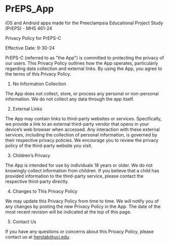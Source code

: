 # PrEPS_App
iOS and Android apps made for the Preeclampsia Educational Project Study (PrEPS) - MHS 461-24

Privacy Policy for PrEPS-C

Effective Date: 9-30-24

PrEPS-C (referred to as "the App") is committed to protecting the privacy of our users. This Privacy Policy outlines how the App operates, particularly regarding data collection and external links. By using the App, you agree to the terms of this Privacy Policy.
1. No Information Collection

The App does not collect, store, or process any personal or non-personal information. We do not collect any data through the app itself.

2. External Links

The App may contain links to third-party websites or services. Specifically, we provide a link to an external third-party vendor that opens in your device’s web browser when accessed. Any interaction with these external services, including the collection of personal information, is governed by their respective privacy policies. We encourage you to review the privacy policy of the third-party website you visit.

3. Children’s Privacy

The App is intended for use by individuals 18 years or older. We do not knowingly collect information from children. If you believe that a child has provided information to the third-party service, please contact the respective third-party directly.

4. Changes to This Privacy Policy

We may update this Privacy Policy from time to time. We will notify you of any changes by posting the new Privacy Policy in the App. The date of the most recent revision will be indicated at the top of this page.

5. Contact Us

If you have any questions or concerns about this Privacy Policy, please contact us at herolab@uci.edu.
